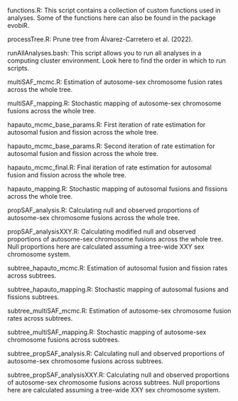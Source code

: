 functions.R: This script contains a collection of custom functions used in analyses. Some of the functions here can also be found in the package evobiR.

processTree.R: Prune tree from Álvarez-Carretero et al. (2022).

runAllAnalyses.bash: This script allows you to run all analyses in a computing cluster environment. Look here to find the order in which to run scripts.

multiSAF_mcmc.R: Estimation of autosome-sex chromosome fusion rates across the whole tree.

multiSAF_mapping.R: Stochastic mapping of autosome-sex chromosome fusions across the whole tree.

hapauto_mcmc_base_params.R: First iteration of rate estimation for autosomal fusion and fission across the whole tree.

hapauto_mcmc_base_params.R: Second iteration of rate estimation for autosomal fusion and fission across the whole tree. 

hapauto_mcmc_final.R: Final iteration of rate estimation for autosomal fusion and fission across the whole tree. 

hapauto_mapping.R: Stochastic mapping of autosomal fusions and fissions across the whole tree.

propSAF_analysis.R: Calculating null and observed proportions of autosome-sex chromosome fusions across the whole tree.

propSAF_analysisXXY.R: Calculating modified null and observed proportions of autosome-sex chromosome fusions across the whole tree. Null proportions here are calculated assuming a tree-wide XXY sex chromosome system.

subtree_hapauto_mcmc.R: Estimation of autosomal fusion and fission rates across subtrees.

subtree_hapauto_mapping.R: Stochastic mapping of autosomal fusions and fissions subtrees.

subtree_multiSAF_mcmc.R: Estimation of autosome-sex chromosome fusion rates across subtrees.

subtree_multiSAF_mapping.R: Stochastic mapping of autosome-sex chromosome fusions across subtrees.

subtree_propSAF_analysis.R: Calculating null and observed proportions of autosome-sex chromosome fusions across subtrees.

subtree_propSAF_analysisXXY.R: Calculating null and observed proportions of autosome-sex chromosome fusions across subtrees. Null proportions here are calculated assuming a tree-wide XXY sex chromosome system.



